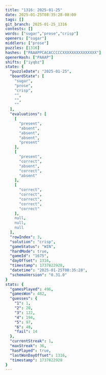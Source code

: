 ```yaml
---
title: "1316: 2025-01-25"
date: 2025-01-25T08:35:28-08:00
tags: []
git_branch: 2025-01-25_1316
contests: []
words: ["sugar","prose","crisp"]
openers: ["sugar"]
middlers: ["prose"]
puzzles: [1316]
hashes: ["PAAAPPCACACCCCCXXXXXXXXXXXXXXX"]
openerHash: ["PAAAP"]
shifts: ["iyqbz"]
state: {
  "puzzleDate": "2025-01-25",
  "boardState": [
    "sugar",
    "prose",
    "crisp",
    "",
    "",
    ""
  ],
  "evaluations": [
    [
      "present",
      "absent",
      "absent",
      "absent",
      "present"
    ],
    [
      "present",
      "correct",
      "absent",
      "correct",
      "absent"
    ],
    [
      "correct",
      "correct",
      "correct",
      "correct",
      "correct"
    ],
    null,
    null,
    null
  ],
  "rowIndex": 3,
  "solution": "crisp",
  "gameStatus": "WIN",
  "hardMode": true,
  "gameId": "1675",
  "dayOffset": 1316,
  "timestamp": 1737822928,
  "datetime": "2025-01-25T08:35:28",
  "schemaVersion": "0.31.0"
}
stats: {
  "gamesPlayed": 496,
  "gamesWon": 482,
  "guesses": {
    "1": 1,
    "2": 20,
    "3": 122,
    "4": 194,
    "5": 97,
    "6": 48,
    "fail": 14
  },
  "currentStreak": 1,
  "maxStreak": 36,
  "hasPlayed": true,
  "lastWonDayOffset": 1316,
  "timestamp": 1737822928
}
---
```

<!-- more -->
